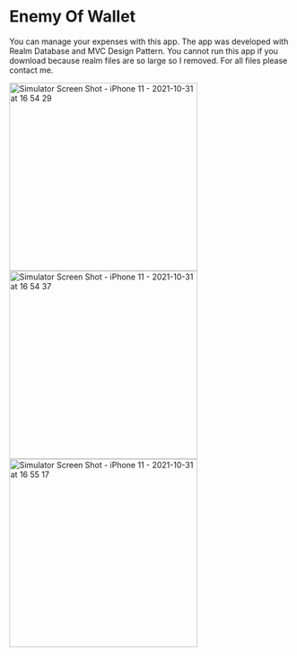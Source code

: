 # Enemy Of Wallet
You can manage your expenses with this app.
The app was developed with Realm Database and MVC Design Pattern.
You cannot run this app if you download because realm files are so large so I removed. For all files please contact me.

<img width="335" alt="Simulator Screen Shot - iPhone 11 - 2021-10-31 at 16 54 29" src="https://user-images.githubusercontent.com/40921342/139587826-5d0bf994-97d1-4f69-a9f6-50dd02257748.png"> <img width="335" alt="Simulator Screen Shot - iPhone 11 - 2021-10-31 at 16 54 37" src="https://user-images.githubusercontent.com/40921342/139587829-a9079e93-0533-4450-80a6-6b29a40fa34c.png"> <img width="335" alt="Simulator Screen Shot - iPhone 11 - 2021-10-31 at 16 55 17" src="https://user-images.githubusercontent.com/40921342/139587830-4bc9964d-03de-4a4d-8e4d-522e5b21bf7d.png">
